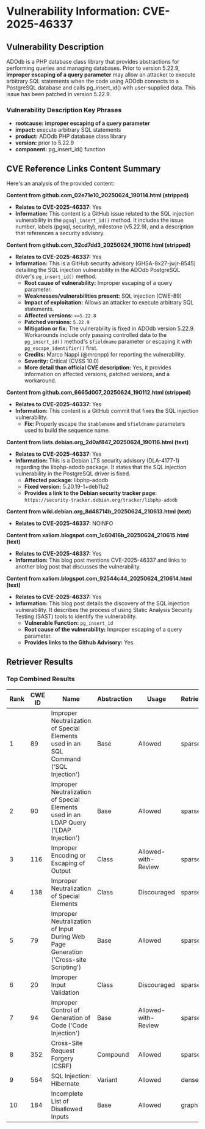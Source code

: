 # Vulnerability Information: CVE-2025-46337

## Vulnerability Description
ADOdb is a PHP database class library that provides abstractions for performing queries and managing databases. Prior to version 5.22.9, **improper escaping of a query parameter** may allow an attacker to execute arbitrary SQL statements when the code using ADOdb connects to a PostgreSQL database and calls pg_insert_id() with user-supplied data. This issue has been patched in version 5.22.9.

### Vulnerability Description Key Phrases
- **rootcause:** **improper escaping of a query parameter**
- **impact:** execute arbitrary SQL statements
- **product:** ADOdb PHP database class library
- **version:** prior to 5.22.9
- **component:** pg_insert_id() function

## CVE Reference Links Content Summary
Here's an analysis of the provided content:

**Content from github.com_02e71e10_20250624_190114.html (stripped)**

*   **Relates to CVE-2025-46337:** Yes
*   **Information:** This content is a GitHub issue related to the SQL injection vulnerability in the `pgsql_insert_id()` method. It includes the issue number, labels (pgsql, security), milestone (v5.22.9), and a description that references a security advisory.

**Content from github.com_32cd7dd3_20250624_190116.html (stripped)**

*   **Relates to CVE-2025-46337:** Yes
*   **Information:** This is a GitHub security advisory (GHSA-8x27-jwjr-8545) detailing the SQL injection vulnerability in the ADOdb PostgreSQL driver's `pg_insert_id()` method.
    *   **Root cause of vulnerability:** Improper escaping of a query parameter.
    *   **Weaknesses/vulnerabilities present:** SQL injection (CWE-89)
    *   **Impact of exploitation:** Allows an attacker to execute arbitrary SQL statements.
    *   **Affected versions:** `<=5.22.8`
    *   **Patched versions:** `5.22.9`
    *   **Mitigation or fix:** The vulnerability is fixed in ADOdb version 5.22.9. Workarounds include only passing controlled data to the `pg_insert_id()` method's `$fieldname` parameter or escaping it with `pg_escape_identifier()` first.
    *   **Credits:** Marco Nappi (@mrcnpp) for reporting the vulnerability.
    *   **Severity:** Critical (CVSS 10.0)
    *   **More detail than official CVE description:** Yes, it provides information on affected versions, patched versions, and a workaround.

**Content from github.com_6665d007_20250624_190112.html (stripped)**

*   **Relates to CVE-2025-46337:** Yes
*   **Information:** This content is a GitHub commit that fixes the SQL injection vulnerability.
    *   **Fix:** Properly escape the `$tablename` and `$fieldname` parameters used to build the sequence name.

**Content from lists.debian.org_2d0af847_20250624_190116.html (text)**

*   **Relates to CVE-2025-46337:** Yes
*   **Information:** This is a Debian LTS security advisory (DLA-4177-1) regarding the libphp-adodb package. It states that the SQL injection vulnerability in the PostgreSQL driver is fixed.
    *   **Affected package:** libphp-adodb
    *   **Fixed version:** 5.20.19-1+deb11u2
    *   **Provides a link to the Debian security tracker page:** `https://security-tracker.debian.org/tracker/libphp-adodb`

**Content from wiki.debian.org_8d48714b_20250624_210613.html (text)**

*   **Relates to CVE-2025-46337:** NOINFO

**Content from xaliom.blogspot.com_1c60416b_20250624_210615.html (text)**

*   **Relates to CVE-2025-46337:** Yes
*   **Information:** This blog post mentions CVE-2025-46337 and links to another blog post that discusses the vulnerability.

**Content from xaliom.blogspot.com_92544c44_20250624_210614.html (text)**

*   **Relates to CVE-2025-46337:** Yes
*   **Information:** This blog post details the discovery of the SQL injection vulnerability. It describes the process of using Static Analysis Security Testing (SAST) tools to identify the vulnerability.
    *   **Vulnerable Function:** `pg_insert_id`
    *   **Root cause of the vulnerability:** Improper escaping of a query parameter.
    *   **Provides links to the Github Advisory:** Yes

## Retriever Results

### Top Combined Results

| Rank | CWE ID | Name | Abstraction | Usage  | Retrievers | Individual Scores |
|------|--------|------|-------------|-------|------------|-------------------|
| 1 | 89 | Improper Neutralization of Special Elements used in an SQL Command ('SQL Injection') | Base | Allowed | sparse | 0.416 |
| 2 | 90 | Improper Neutralization of Special Elements used in an LDAP Query ('LDAP Injection') | Base | Allowed | sparse | 0.409 |
| 3 | 116 | Improper Encoding or Escaping of Output | Class | Allowed-with-Review | sparse | 0.407 |
| 4 | 138 | Improper Neutralization of Special Elements | Class | Discouraged | sparse | 0.356 |
| 5 | 79 | Improper Neutralization of Input During Web Page Generation ('Cross-site Scripting') | Base | Allowed | sparse | 0.354 |
| 6 | 20 | Improper Input Validation | Class | Discouraged | sparse | 0.354 |
| 7 | 94 | Improper Control of Generation of Code ('Code Injection') | Base | Allowed-with-Review | sparse | 0.353 |
| 8 | 352 | Cross-Site Request Forgery (CSRF) | Compound | Allowed | sparse | 0.352 |
| 9 | 564 | SQL Injection: Hibernate | Variant | Allowed | dense | 0.413 |
| 10 | 184 | Incomplete List of Disallowed Inputs | Base | Allowed | graph | 0.002 |

